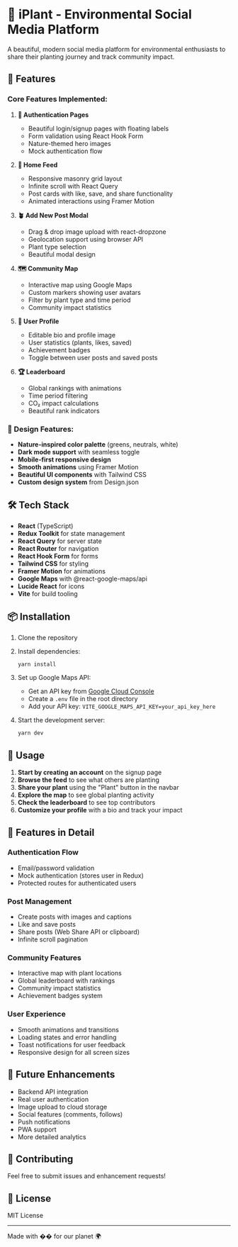 # 🌱 iPlant - Environmental Social Media Platform

A beautiful, modern social media platform for environmental enthusiasts to share their planting journey and track community impact.

## 🚀 Features

### Core Features Implemented:

1. **🔐 Authentication Pages**

   - Beautiful login/signup pages with floating labels
   - Form validation using React Hook Form
   - Nature-themed hero images
   - Mock authentication flow

2. **📱 Home Feed**

   - Responsive masonry grid layout
   - Infinite scroll with React Query
   - Post cards with like, save, and share functionality
   - Animated interactions using Framer Motion

3. **🪴 Add New Post Modal**

   - Drag & drop image upload with react-dropzone
   - Geolocation support using browser API
   - Plant type selection
   - Beautiful modal design

4. **🗺️ Community Map**

   - Interactive map using Google Maps
   - Custom markers showing user avatars
   - Filter by plant type and time period
   - Community impact statistics

5. **👤 User Profile**

   - Editable bio and profile image
   - User statistics (plants, likes, saved)
   - Achievement badges
   - Toggle between user posts and saved posts

6. **🏆 Leaderboard**
   - Global rankings with animations
   - Time period filtering
   - CO₂ impact calculations
   - Beautiful rank indicators

### 🎨 Design Features:

- **Nature-inspired color palette** (greens, neutrals, white)
- **Dark mode support** with seamless toggle
- **Mobile-first responsive design**
- **Smooth animations** using Framer Motion
- **Beautiful UI components** with Tailwind CSS
- **Custom design system** from Design.json

## 🛠️ Tech Stack

- **React** (TypeScript)
- **Redux Toolkit** for state management
- **React Query** for server state
- **React Router** for navigation
- **React Hook Form** for forms
- **Tailwind CSS** for styling
- **Framer Motion** for animations
- **Google Maps** with @react-google-maps/api
- **Lucide React** for icons
- **Vite** for build tooling

## 📦 Installation

1. Clone the repository
2. Install dependencies:

   ```bash
   yarn install
   ```

3. Set up Google Maps API:

   - Get an API key from [Google Cloud Console](https://console.cloud.google.com/google/maps-apis/)
   - Create a `.env` file in the root directory
   - Add your API key: `VITE_GOOGLE_MAPS_API_KEY=your_api_key_here`

4. Start the development server:
   ```bash
   yarn dev
   ```

## 🚀 Usage

1. **Start by creating an account** on the signup page
2. **Browse the feed** to see what others are planting
3. **Share your plant** using the "Plant" button in the navbar
4. **Explore the map** to see global planting activity
5. **Check the leaderboard** to see top contributors
6. **Customize your profile** with a bio and track your impact

## 📱 Features in Detail

### Authentication Flow

- Email/password validation
- Mock authentication (stores user in Redux)
- Protected routes for authenticated users

### Post Management

- Create posts with images and captions
- Like and save posts
- Share posts (Web Share API or clipboard)
- Infinite scroll pagination

### Community Features

- Interactive map with plant locations
- Global leaderboard with rankings
- Community impact statistics
- Achievement badges system

### User Experience

- Smooth animations and transitions
- Loading states and error handling
- Toast notifications for user feedback
- Responsive design for all screen sizes

## 🎯 Future Enhancements

- Backend API integration
- Real user authentication
- Image upload to cloud storage
- Social features (comments, follows)
- Push notifications
- PWA support
- More detailed analytics

## 🤝 Contributing

Feel free to submit issues and enhancement requests!

## 📄 License

MIT License

---

Made with �� for our planet 🌍
